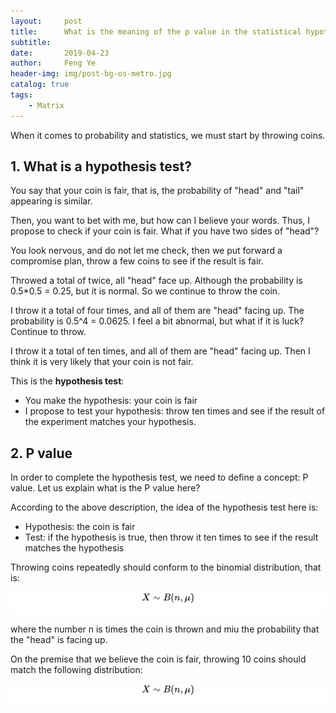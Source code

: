 ```yaml
---
layout:     post
title:      What is the meaning of the p value in the statistical hypothesis test?
subtitle:   
date:       2019-04-23
author:     Feng Ye
header-img: img/post-bg-os-metro.jpg
catalog: true
tags:
    - Matrix
---
```


When it comes to probability and statistics, we must start by throwing coins. 

## 1. What is a hypothesis test?

You say that your coin is fair, that is, the probability of "head" and "tail" appearing is similar.

Then, you want to bet with me, but how can I believe your words. Thus, I propose to check if your coin is fair. What if you have two sides of "head"? 

You look nervous, and do not let me check, then we put forward a compromise plan, throw a few coins to see if the result is fair.

Throwed a total of twice, all "head" face up. Although the probability is 0.5*0.5 = 0.25, but it is normal. So we continue to throw the coin.

I throw it a total of four times, and all of them are "head" facing up. The probability is 0.5^4 = 0.0625. I feel a bit abnormal, but what if it is luck? 
Continue to throw.

I throw it a total of ten times, and all of them are "head" facing up. Then I think it is very likely that your coin is not fair.

This is the **hypothesis test**:
- You make the hypothesis: your coin is fair
- I propose to test your hypothesis: throw ten times and see if the result of the experiment matches your hypothesis.

## 2. P value
In order to complete the hypothesis test, we need to define a concept: P value. 
Let us explain what is the P value here?

According to the above description, the idea of ​​the hypothesis test here is:
- Hypothesis: the coin is fair
- Test: if the hypothesis is true, then throw it ten times to see if the result matches the hypothesis

Throwing coins repeatedly should conform to the binomial distribution, that is:

![](/img/in-post/Pvalue/bn.png)

where the number n is times the coin is thrown and miu the probability that the "head" is facing up.

On the premise that we believe the coin is fair, throwing 10 coins should match the following distribution:

![](/img/in-post/Pvalue/bn.svg)



